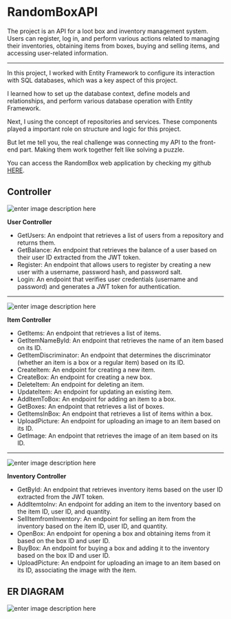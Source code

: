 



# RandomBoxAPI

The project is an API for a loot box and inventory management system. Users can register, log in, and perform various actions related to managing their inventories, obtaining items from boxes, buying and selling items, and accessing user-related information.

---
In this project, I worked with Entity Framework to configure its interaction with SQL databases, which was a key aspect of this project.

I learned how to set up the database context, define models and relationships, and perform various database operation with Entity Framework.

Next, I using the concept of repositories and services. These components played a important role on structure and logic for this project.

But let me tell you, the real challenge was connecting my API to the front-end part. Making them work together felt like solving a puzzle.

You can access the RandomBox web application by checking my github [HERE](https://github.com/slrlwtb2/RandomBoxWebApplication).

## Controller

![enter image description here](https://i.postimg.cc/NG2xfyK3/Screenshot-2023-07-15-173026.png)

**User Controller**

 - GetUsers: An endpoint that retrieves a list of users from a
   repository and returns them.
 - GetBalance: An endpoint that retrieves the balance of a user based on
   their user ID extracted from the JWT token.
 - Register: An endpoint that allows users to register by creating a new
   user with a username, password hash, and password salt.
 - Login: An endpoint that verifies user credentials (username and
   password) and generates a JWT token for authentication.

---

![enter image description here](https://i.postimg.cc/ZKkx9T3C/Screenshot-2023-07-15-173019.png)

**Item Controller**
 - GetItems: An endpoint that retrieves a list of items.
 - GetItemNameById: An endpoint that retrieves the name of an item based
   on its ID.
 - GetItemDiscriminator: An endpoint that determines the discriminator
   (whether an item is a box or a regular item) based on its ID.
 - CreateItem: An endpoint for creating a new item.
 - CreateBox: An endpoint for creating a new box.
 - DeleteItem: An endpoint for deleting an item.
 - UpdateItem: An endpoint for updating an existing item.
 - AddItemToBox: An endpoint for adding an item to a box.
 - GetBoxes: An endpoint that retrieves a list of boxes.
 - GetItemsInBox: An endpoint that retrieves a list of items within a
   box.
 - UploadPicture: An endpoint for uploading an image to an item based on
   its ID.
 - GetImage: An endpoint that retrieves the image of an item based on
   its ID.

---
![enter image description here](https://i.postimg.cc/1t2crSj7/Screenshot-2023-07-15-173005.png)

**Inventory Controller**

 - GetById: An endpoint that retrieves inventory items based on the user
   ID extracted from the JWT token.
 - AddItemtoInv: An endpoint for adding an item to the inventory based
   on the item ID, user ID, and quantity.
 - SellItemfromInventory: An endpoint for selling an item from the
   inventory based on the item ID, user ID, and quantity.
 - OpenBox: An endpoint for opening a box and obtaining items from it
   based on the box ID and user ID.
 - BuyBox: An endpoint for buying a box and adding it to the inventory
   based on the box ID and user ID.
 - UploadPicture: An endpoint for uploading an image to an item based on
   its ID, associating the image with the item.

## ER DIAGRAM

![enter image description here](https://i.postimg.cc/L5W5G6pL/imageedit-2-7847646189.png)
